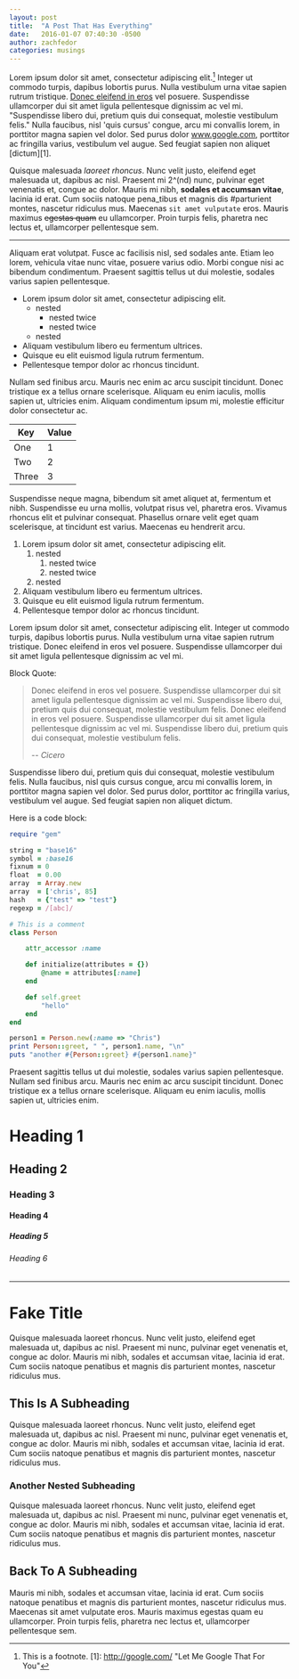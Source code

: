 ```yaml
---
layout: post
title:  "A Post That Has Everything"
date:   2016-01-07 07:40:30 -0500
author: zachfedor
categories: musings
---
```


Lorem ipsum dolor sit amet, consectetur adipiscing elit.[^1] Integer ut commodo turpis, dapibus lobortis purus. Nulla vestibulum urna vitae sapien rutrum tristique. [Donec eleifend in eros](www.loremipsum.com "Lorem Ipsum Generator") vel posuere. Suspendisse ullamcorper dui sit amet ligula pellentesque dignissim ac vel mi. "Suspendisse libero dui, pretium quis dui consequat, molestie vestibulum felis." Nulla faucibus, nisl 'quis cursus' congue, arcu mi convallis lorem, in porttitor magna sapien vel dolor. Sed purus dolor www.google.com, porttitor ac fringilla varius, vestibulum vel augue. Sed feugiat sapien non aliquet [dictum][1].


[^1]: This is a footnote.
[1]: http://google.com/  "Let Me Google That For You"


Quisque malesuada *laoreet rhoncus*. Nunc velit justo, eleifend eget malesuada ut, dapibus ac nisl. Praesent mi 2^(nd) nunc, pulvinar eget venenatis et, congue ac dolor. Mauris mi nibh, **sodales et accumsan vitae**, lacinia id erat. Cum sociis natoque pena_tibus et magnis dis #parturient montes, nascetur ridiculus mus. Maecenas `sit amet vulputate` eros. Mauris maximus ~~egestas quam~~ eu ullamcorper. Proin turpis felis, pharetra nec lectus et, ullamcorper pellentesque sem.


---


Aliquam erat volutpat. Fusce ac facilisis nisl, sed sodales ante. Etiam leo lorem, vehicula vitae nunc vitae, posuere varius odio. Morbi congue nisi ac bibendum condimentum. Praesent sagittis tellus ut dui molestie, sodales varius sapien pellentesque.


- Lorem ipsum dolor sit amet, consectetur adipiscing elit.
    - nested
        - nested twice
        - nested twice
    - nested
- Aliquam vestibulum libero eu fermentum ultrices.
- Quisque eu elit euismod ligula rutrum fermentum.
- Pellentesque tempor dolor ac rhoncus tincidunt.


Nullam sed finibus arcu. Mauris nec enim ac arcu suscipit tincidunt. Donec tristique ex a tellus ornare scelerisque. Aliquam eu enim iaculis, mollis sapien ut, ultricies enim. Aliquam condimentum ipsum mi, molestie efficitur dolor consectetur ac.


Key   | Value
---   | ---
One   | 1
Two   | 2
Three | 3


Suspendisse neque magna, bibendum sit amet aliquet at, fermentum et nibh. Suspendisse eu urna mollis, volutpat risus vel, pharetra eros. Vivamus rhoncus elit et pulvinar consequat. Phasellus ornare velit eget quam scelerisque, at tincidunt est varius. Maecenas eu hendrerit arcu.


1. Lorem ipsum dolor sit amet, consectetur adipiscing elit.
    1. nested
        1. nested twice
        1. nested twice
    1. nested
1. Aliquam vestibulum libero eu fermentum ultrices.
1. Quisque eu elit euismod ligula rutrum fermentum.
1. Pellentesque tempor dolor ac rhoncus tincidunt.


Lorem ipsum dolor sit amet, consectetur adipiscing elit. Integer ut commodo turpis, dapibus lobortis purus. Nulla vestibulum urna vitae sapien rutrum tristique. Donec eleifend in eros vel posuere. Suspendisse ullamcorper dui sit amet ligula pellentesque dignissim ac vel mi.


Block Quote:

> Donec eleifend in eros vel posuere. Suspendisse ullamcorper dui sit amet ligula pellentesque dignissim ac vel mi. Suspendisse libero dui, pretium quis dui consequat, molestie vestibulum felis.
> Donec eleifend in eros vel posuere. Suspendisse ullamcorper dui sit amet ligula pellentesque dignissim ac vel mi. Suspendisse libero dui, pretium quis dui consequat, molestie vestibulum felis.
>
> <span>-- <cite>Cicero</cite></span>


Suspendisse libero dui, pretium quis dui consequat, molestie vestibulum felis. Nulla faucibus, nisl quis cursus congue, arcu mi convallis lorem, in porttitor magna sapien vel dolor. Sed purus dolor, porttitor ac fringilla varius, vestibulum vel augue. Sed feugiat sapien non aliquet dictum.

Here is a code block:

```ruby
require "gem"

string = "base16"
symbol = :base16
fixnum = 0
float  = 0.00
array  = Array.new
array  = ['chris', 85]
hash   = {"test" => "test"}
regexp = /[abc]/

# This is a comment
class Person

    attr_accessor :name

    def initialize(attributes = {})
        @name = attributes[:name]
    end

    def self.greet
        "hello"
    end
end

person1 = Person.new(:name => "Chris")
print Person::greet, " ", person1.name, "\n"
puts "another #{Person::greet} #{person1.name}"
```

Praesent sagittis tellus ut dui molestie, sodales varius sapien pellentesque. Nullam sed finibus arcu. Mauris nec enim ac arcu suscipit tincidunt. Donec tristique ex a tellus ornare scelerisque. Aliquam eu enim iaculis, mollis sapien ut, ultricies enim.


# Heading 1

## Heading 2

### Heading 3

#### Heading 4

##### Heading 5

###### Heading 6


---


# Fake Title

Quisque malesuada laoreet rhoncus. Nunc velit justo, eleifend eget malesuada ut, dapibus ac nisl. Praesent mi nunc, pulvinar eget venenatis et, congue ac dolor. Mauris mi nibh, sodales et accumsan vitae, lacinia id erat. Cum sociis natoque penatibus et magnis dis parturient montes, nascetur ridiculus mus.


## This Is A Subheading

Quisque malesuada laoreet rhoncus. Nunc velit justo, eleifend eget malesuada ut, dapibus ac nisl. Praesent mi nunc, pulvinar eget venenatis et, congue ac dolor. Mauris mi nibh, sodales et accumsan vitae, lacinia id erat. Cum sociis natoque penatibus et magnis dis parturient montes, nascetur ridiculus mus.


### Another Nested Subheading

Quisque malesuada laoreet rhoncus. Nunc velit justo, eleifend eget malesuada ut, dapibus ac nisl. Praesent mi nunc, pulvinar eget venenatis et, congue ac dolor. Mauris mi nibh, sodales et accumsan vitae, lacinia id erat. Cum sociis natoque penatibus et magnis dis parturient montes, nascetur ridiculus mus.


## Back To A Subheading

Mauris mi nibh, sodales et accumsan vitae, lacinia id erat. Cum sociis natoque penatibus et magnis dis parturient montes, nascetur ridiculus mus. Maecenas sit amet vulputate eros. Mauris maximus egestas quam eu ullamcorper. Proin turpis felis, pharetra nec lectus et, ullamcorper pellentesque sem.
